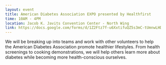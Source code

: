 ```yaml
---
layout: event
title: American Diabetes Association EXPO presented by Healthfirst
time: 10AM - 4PM
location: Jacob K. Javits Convention Center - North Wing
link: https://docs.google.com/forms/d/1Z2Ftz7f-u6XxtifuQZ5s3mC-tUmnwLHDHlWn01WCdzg/viewform
---
```

We will be breaking up into teams and work with other volunteers to help the American Diabetes Association promote healthier lifestyles. From health screenings to cooking demonstrations, we will help others learn more about diabetes while becoming more health-conscious ourselves. 

